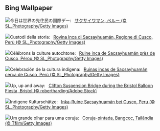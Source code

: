 ## Bing Wallpaper
![](https://www.bing.com/th?id=OHR.IncaRuinPeru_JA-JP8602736251_UHD.jpg&w=1000)今日は世界の先住民の国際デー:&nbsp;&ensp;[サクサイワマン, ペルー (© SL_Photography/Getty Images)](https://www.bing.com/th?id=OHR.IncaRuinPeru_JA-JP8602736251_UHD.jpg)
<br><br/>
![](https://www.bing.com/th?id=OHR.IncaRuinPeru_IT-IT3781329004_UHD.jpg&w=1000)Custodi della storia:&nbsp;&ensp;[Rovina Inca di Sacsayhuamán, Regione di Cusco, Perù (© SL_Photography/Getty Images)](https://www.bing.com/th?id=OHR.IncaRuinPeru_IT-IT3781329004_UHD.jpg)
<br><br/>
![](https://www.bing.com/th?id=OHR.IncaRuinPeru_FR-FR7059028916_UHD.jpg&w=1000)Célébrons la culture autochtone:&nbsp;&ensp;[Ruine inca de Sacsayhuamán près de Cusco, Pérou (© SL_Photography/Getty Images)](https://www.bing.com/th?id=OHR.IncaRuinPeru_FR-FR7059028916_UHD.jpg)
<br><br/>
![](https://www.bing.com/th?id=OHR.IncaRuinPeru_ES-ES0427536842_UHD.jpg&w=1000)Celebración de la cultura indígena:&nbsp;&ensp;[Ruinas incas de Sacsayhuamán cerca de Cusco, Perú (© SL_Photography/Getty Images)](https://www.bing.com/th?id=OHR.IncaRuinPeru_ES-ES0427536842_UHD.jpg)
<br><br/>
![](https://www.bing.com/th?id=OHR.BristolBalloonFiesta2024_EN-GB5744730173_UHD.jpg&w=1000)Up, up and away:&nbsp;&ensp;[Clifton Suspension Bridge during the Bristol Balloon Fiesta, Bristol (© robertharding/Adobe Stock)](https://www.bing.com/th?id=OHR.BristolBalloonFiesta2024_EN-GB5744730173_UHD.jpg)
<br><br/>
![](https://www.bing.com/th?id=OHR.IncaRuinPeru_DE-DE5129172652_UHD.jpg&w=1000)Indigene Kulturschätze:&nbsp;&ensp;[Inka-Ruine Sacsayhuamán bei Cusco, Peru (© SL_Photography/Getty Images)](https://www.bing.com/th?id=OHR.IncaRuinPeru_DE-DE5129172652_UHD.jpg)
<br><br/>
![](https://www.bing.com/th?id=OHR.SpottedOwlet_PT-BR0320206589_UHD.jpg&w=1000)Um grande olhar para uma coruja:&nbsp;&ensp;[Coruja-pintada, Bangcoc, Tailândia (© Tfilm/Getty Images)](https://www.bing.com/th?id=OHR.SpottedOwlet_PT-BR0320206589_UHD.jpg)
<br><br/>
